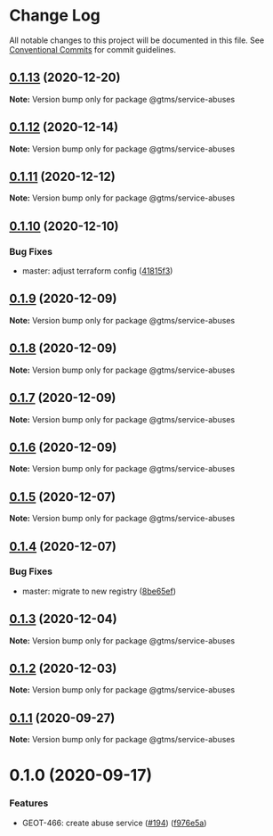 # Change Log

All notable changes to this project will be documented in this file.
See [Conventional Commits](https://conventionalcommits.org) for commit guidelines.

## [0.1.13](https://github.com/mariusz-kabala/gtms-backend/compare/@gtms/service-abuses@0.1.12...@gtms/service-abuses@0.1.13) (2020-12-20)

**Note:** Version bump only for package @gtms/service-abuses





## [0.1.12](https://github.com/mariusz-kabala/gtms-backend/compare/@gtms/service-abuses@0.1.11...@gtms/service-abuses@0.1.12) (2020-12-14)

**Note:** Version bump only for package @gtms/service-abuses





## [0.1.11](https://github.com/mariusz-kabala/gtms-backend/compare/@gtms/service-abuses@0.1.10...@gtms/service-abuses@0.1.11) (2020-12-12)

**Note:** Version bump only for package @gtms/service-abuses





## [0.1.10](https://github.com/mariusz-kabala/gtms-backend/compare/@gtms/service-abuses@0.1.9...@gtms/service-abuses@0.1.10) (2020-12-10)


### Bug Fixes

* master: adjust terraform config ([41815f3](https://github.com/mariusz-kabala/gtms-backend/commit/41815f3d97726080623a8eafaa3ee43f6a57c91a))





## [0.1.9](https://github.com/mariusz-kabala/gtms-backend/compare/@gtms/service-abuses@0.1.8...@gtms/service-abuses@0.1.9) (2020-12-09)

**Note:** Version bump only for package @gtms/service-abuses





## [0.1.8](https://github.com/mariusz-kabala/gtms-backend/compare/@gtms/service-abuses@0.1.7...@gtms/service-abuses@0.1.8) (2020-12-09)

**Note:** Version bump only for package @gtms/service-abuses





## [0.1.7](https://github.com/mariusz-kabala/gtms-backend/compare/@gtms/service-abuses@0.1.6...@gtms/service-abuses@0.1.7) (2020-12-09)

**Note:** Version bump only for package @gtms/service-abuses





## [0.1.6](https://github.com/mariusz-kabala/gtms-backend/compare/@gtms/service-abuses@0.1.5...@gtms/service-abuses@0.1.6) (2020-12-09)

**Note:** Version bump only for package @gtms/service-abuses





## [0.1.5](https://github.com/mariusz-kabala/gtms-backend/compare/@gtms/service-abuses@0.1.4...@gtms/service-abuses@0.1.5) (2020-12-07)

**Note:** Version bump only for package @gtms/service-abuses





## [0.1.4](https://github.com/mariusz-kabala/gtms-backend/compare/@gtms/service-abuses@0.1.3...@gtms/service-abuses@0.1.4) (2020-12-07)


### Bug Fixes

* master: migrate to new registry ([8be65ef](https://github.com/mariusz-kabala/gtms-backend/commit/8be65efd63c6cc5ee541a46264955f0051ea4b7a))





## [0.1.3](https://github.com/mariusz-kabala/gtms-backend/compare/@gtms/service-abuses@0.1.2...@gtms/service-abuses@0.1.3) (2020-12-04)

**Note:** Version bump only for package @gtms/service-abuses





## [0.1.2](https://github.com/mariusz-kabala/gtms-backend/compare/@gtms/service-abuses@0.1.1...@gtms/service-abuses@0.1.2) (2020-12-03)

**Note:** Version bump only for package @gtms/service-abuses





## [0.1.1](https://github.com/mariusz-kabala/gtms-backend/compare/@gtms/service-abuses@0.1.0...@gtms/service-abuses@0.1.1) (2020-09-27)

**Note:** Version bump only for package @gtms/service-abuses





# 0.1.0 (2020-09-17)


### Features

* GEOT-466: create abuse service ([#194](https://github.com/mariusz-kabala/gtms-backend/issues/194)) ([f976e5a](https://github.com/mariusz-kabala/gtms-backend/commit/f976e5a0b2d95595c671832cddd00f04aa837f3e))
